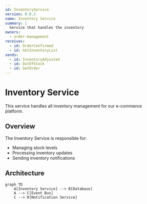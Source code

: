 ```yaml
---
id: InventoryService
version: 0.0.2
name: Inventory Service
summary: |
  Service that handles the inventory
owners:
  - order-management
receives:
  - id: OrderConfirmed
  - id: GetInventoryList
sends:
  - id: InventoryAdjusted
  - id: OutOfStock
  - id: GetOrder
---
```


# Inventory Service

<Admonition type="info">
This service handles all inventory management for our e-commerce platform.
</Admonition>

## Overview

The Inventory Service is responsible for:

- Managing stock levels
- Processing inventory updates
- Sending inventory notifications

## Architecture

```mermaid
graph TD
    A[Inventory Service] --> B[Database]
    A --> C[Event Bus]
    C --> D[Notification Service]
```
